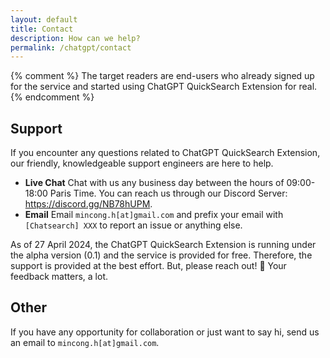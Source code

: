 ```yaml
---
layout: default
title: Contact
description: How can we help?
permalink: /chatgpt/contact
---
```


{% comment %}
The target readers are end-users who already signed up for the service and started using ChatGPT QuickSearch Extension for real.
{% endcomment %}

## Support

If you encounter any questions related to ChatGPT QuickSearch Extension, our friendly, knowledgeable support engineers are here to help.

* **Live Chat** Chat with us any business day between the hours of 09:00-18:00 Paris Time. You can reach us through our Discord Server: <https://discord.gg/NB78hUPM>.
* **Email** Email `mincong.h[at]gmail.com` and prefix your email with `[Chatsearch] XXX` to report an issue or anything else.

As of 27 April 2024, the ChatGPT QuickSearch Extension is running under the alpha version (0.1) and the service is provided for free. Therefore, the support is provided at the best effort. But, please reach out! 🙏 Your feedback matters, a lot.

## Other

If you have any opportunity for collaboration or just want to say hi, send us an email to `mincong.h[at]gmail.com`.
